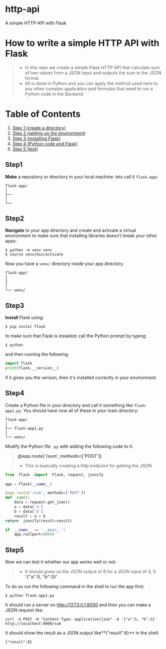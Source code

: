 # http-api
A simple HTTP-API with Flask


# How to write a simple HTTP API with Flask

> + In this repo we create a simple Flask HTTP API that calculate sum of two values from a JSON input and outputs the sum in the JSON format. 
> + All is done in Python and you can apply the method used here to any other complex application and formulas that need to run a Python code in the Backend.

# Table of Contents
1. [Step 1 (create a directory)](#step1)
2. [Step 2 (setting up the environment)](#step2)
3. [Step 3 (installing Flask)](#step3)
4. [Step 4 (Python code and Flask)](#step4)
5. [Step 5 (test)](#step5)



## Step1
**Make** a repository or directory in your local machine:
lets call it `flask-app/`
```console
flask-app/
│
├──
│
└── 
```
## Step2
**Navigate** to your app directory and create and activate a virtual environment to make sure that installing libraries doesn't break your other apps:
```
$ python -m venv venv
$ source venv/bin/activate
```
Now you have a `venv/` directory inside your app directory.
```console
flask-app/
│
├
│
└── venv/
```
## Step3
**Install**  Flask using:
```shell
$ pip instal flask
```
to make sure that Flask is installed:
call the Python prompt by typing:
```shell
$ python
```
and then running the following:
```python
import flask
print(flask.__version__)
```
if it gives you the version, then it's installed correctly in your environment.
## Step4
Create a Python file in your directory and call it something like `flask-app1.py`. You should have now all of these in your main directory:
```console
flask-app/
│
├── flask-app1.py
│
└── venv/
```
Modify the Python file `.py` with adding the following code to it:
> **@app.route('/sum', methods=['POST'])**
> + This is basically creating a http endpoint for getting the JSON 
```python
from  flask  import  Flask, request, jsonify
 
app = Flask(__name__)

@app.route('/sum', methods=['POST'])
def  sum():
	data = request.get_json()
	a = data['a']
	b = data['b']
	result = a + b
return  jsonify(result=result)

if  __name__ == '__main__':
	app.run(port=8000)
```
## Step5
Now we can test it whether our app works well or not: 
> + It should gives us the JSON output of 8 for a JSON input of 3, 5:
> **'{"a":5, "b":3}'**

To do so run the following command in the shell to run the app first:
```shell
$ python flask-app1.py
```
It should run a server on http://127.0.0.1:8000 and then you can make a JSON request like:
```shell
curl -X POST -H "Content-Type: application/json" -d '{"a":5, "b":3}' http://localhost:8000/sum
``` 
It should show the result as a JSON output like**{"result":8}** in the shell:
```shell
{"result":8}
```

